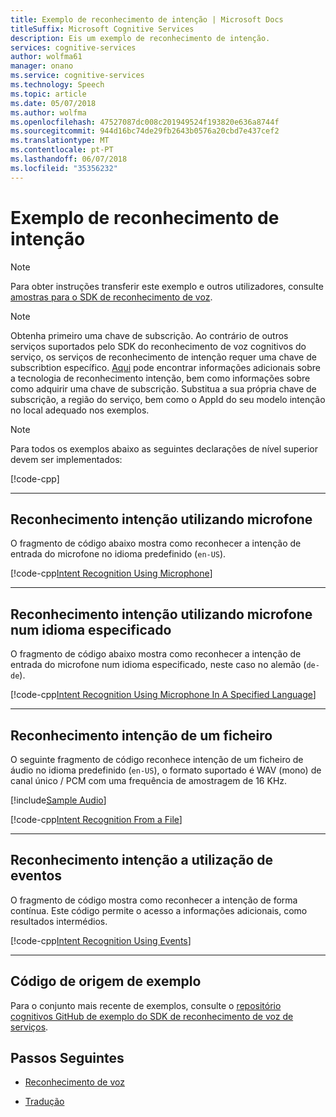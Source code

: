 ```yaml
---
title: Exemplo de reconhecimento de intenção | Microsoft Docs
titleSuffix: Microsoft Cognitive Services
description: Eis um exemplo de reconhecimento de intenção.
services: cognitive-services
author: wolfma61
manager: onano
ms.service: cognitive-services
ms.technology: Speech
ms.topic: article
ms.date: 05/07/2018
ms.author: wolfma
ms.openlocfilehash: 47527087dc008c201949524f193820e636a8744f
ms.sourcegitcommit: 944d16bc74de29fb2643b0576a20cbd7e437cef2
ms.translationtype: MT
ms.contentlocale: pt-PT
ms.lasthandoff: 06/07/2018
ms.locfileid: "35356232"
---
```

# <a name="sample-for-intent-recognition"></a>Exemplo de reconhecimento de intenção

> [!NOTE]
> Para obter instruções transferir este exemplo e outros utilizadores, consulte [amostras para o SDK de reconhecimento de voz](samples.md).

> [!NOTE]
> Obtenha primeiro uma chave de subscrição. Ao contrário de outros serviços suportados pelo SDK do reconhecimento de voz cognitivos do serviço, os serviços de reconhecimento de intenção requer uma chave de subscribtion específico. [Aqui](https://www.luis.ai) pode encontrar informações adicionais sobre a tecnologia de reconhecimento intenção, bem como informações sobre como adquirir uma chave de subscrição. Substitua a sua própria chave de subscrição, a região do serviço, bem como o AppId do seu modelo intenção no local adequado nos exemplos.

> [!NOTE]
> Para todos os exemplos abaixo as seguintes declarações de nível superior devem ser implementados:
>
> [!code-cpp[](~/samples-cognitive-services-speech-sdk/Windows/cxx_samples/intent_recognition_samples.cpp#toplevel)]
>
> - - -

## <a name="intent-recognition-using-microphone"></a>Reconhecimento intenção utilizando microfone

O fragmento de código abaixo mostra como reconhecer a intenção de entrada do microfone no idioma predefinido (`en-US`).

[!code-cpp[Intent Recognition Using Microphone](~/samples-cognitive-services-speech-sdk/Windows/cxx_samples/intent_recognition_samples.cpp#IntentRecognitionWithMicrophone)]

- - -

## <a name="intent-recognition-using-microphone-in-a-specified-language"></a>Reconhecimento intenção utilizando microfone num idioma especificado

O fragmento de código abaixo mostra como reconhecer a intenção de entrada do microfone num idioma especificado, neste caso no alemão (`de-de`).

[!code-cpp[Intent Recognition Using Microphone In A Specified Language](~/samples-cognitive-services-speech-sdk/Windows/cxx_samples/intent_recognition_samples.cpp#IntentRecognitionWithLanguage)]

- - -

## <a name="intent-recognition-from-a-file"></a>Reconhecimento intenção de um ficheiro

O seguinte fragmento de código reconhece intenção de um ficheiro de áudio no idioma predefinido (`en-US`), o formato suportado é WAV (mono) de canal único / PCM com uma frequência de amostragem de 16 KHz.

[!include[Sample Audio](includes/sample-audio.md)]

[!code-cpp[Intent Recognition From a File](~/samples-cognitive-services-speech-sdk/Windows/cxx_samples/intent_recognition_samples.cpp?IntentRecognitionWithFile)]

- - -

## <a name="intent-recognition-using-events"></a>Reconhecimento intenção a utilização de eventos

O fragmento de código mostra como reconhecer a intenção de forma contínua. Este código permite o acesso a informações adicionais, como resultados intermédios. 

[!code-cpp[Intent Recognition Using Events](~/samples-cognitive-services-speech-sdk/Windows/cxx_samples/intent_recognition_samples.cpp#IntentContinuousRecognitionUsingEvents)]

- - -

## <a name="sample-source-code"></a>Código de origem de exemplo

Para o conjunto mais recente de exemplos, consulte o [repositório cognitivos GitHub de exemplo do SDK de reconhecimento de voz de serviços](https://aka.ms/csspeech/samples).

## <a name="next-steps"></a>Passos Seguintes

- [Reconhecimento de voz](./speech-to-text-sample.md)

- [Tradução](./translation.md)